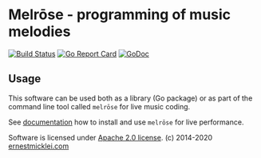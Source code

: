 # Melrōse - programming of music melodies

[![Build Status](https://travis-ci.org/emicklei/melrose.png)](https://travis-ci.org/emicklei/melrose)
[![Go Report Card](https://goreportcard.com/badge/github.com/emicklei/melrose)](https://goreportcard.com/report/github.com/emicklei/melrose)
[![GoDoc](https://godoc.org/github.com/emicklei/melrose?status.svg)](https://pkg.go.dev/github.com/emicklei/melrose?tab=doc)


## Usage

This software can be used both as a library (Go package) or as part of the command line tool called `melrōse` for live music coding.

See [documentation](https://emicklei.github.io/melrose/) how to install and use `melrōse` for live performance.

Software is licensed under [Apache 2.0 license](LICENSE).
(c) 2014-2020 [ernestmicklei.com](http://ernestmicklei.com)
